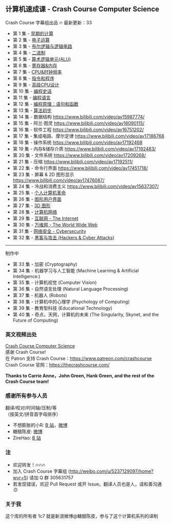 ## 计算机速成课 - Crash Course Computer Science
Crash Course 字幕组出品
:fire: 最新更新：33
* 第 1 集 - [早期的计算](https://www.bilibili.com/video/av8861057/)
* 第 2 集 - [电子运算](https://www.bilibili.com/video/av9066628/)
* 第 3 集 - [布尔逻辑与逻辑电路](https://www.bilibili.com/video/av11557339/)
* 第 4 集 - [二进制](https://www.bilibili.com/video/av11592079/)
* 第 5 集 - [算术逻辑单元(ALU)](https://www.bilibili.com/video/av12742941/)
* 第 6 集 - [寄存器&内存](https://www.bilibili.com/video/av12881796/)
* 第 7 集 - [CPU&时钟频率](https://www.bilibili.com/video/av12881976/)
* 第 8 集 - [指令和程序](https://www.bilibili.com/video/av9875360/)
* 第 9 集 -  [高级CPU设计](https://www.bilibili.com/video/av11867964/)
* 第 10 集 - [编程史话](https://www.bilibili.com/video/av13582556/)
* 第 11 集 - [编程语言](https://www.bilibili.com/video/av14228148/)
* 第 12 集 - [编程原理：语句和函数](https://www.bilibili.com/video/av14885759/)
* 第 13 集 - [算法初步](https://www.bilibili.com/video/av15987761/)
* 第 14 集 - 数据结构 https://www.bilibili.com/video/av15987774/
* 第 15 集 - 阿兰·图灵 https://www.bilibili.com/video/av16090115/
* 第 16 集 - 软件工程 https://www.bilibili.com/video/av16751202/
* 第 17 集 - 集成电路、摩尔定律 https://www.bilibili.com/video/av17186768
* 第 18 集 - 操作系统    https://www.bilibili.com/video/av17192468
* 第 19 集 - 内存&储存介质   https://www.bilibili.com/video/av17192483/
* 第 20 集 - 文件系统    https://www.bilibili.com/video/av17209268/
* 第 21 集 - 压缩 https://www.bilibili.com/video/av17192511/
* 第 22 集 - 命令行界面 https://www.bilibili.com/video/av17451718/
* 第 23 集 - 屏幕 & 2D 图形显示 https://www.bilibili.com/video/av17476087/ 
* 第 24 集 - 冷战和消费主义 https://www.bilibili.com/video/av15637307/ 
* 第 25 集 - [个人计算机革命](https://www.bilibili.com/video/av18789303/)
* 第 26 集 - [图形用户界面](https://www.bilibili.com/video/av19035296/)
* 第 27 集 - [3D 图形](https://www.bilibili.com/video/av19164942/)
* 第 28 集 - [计算机网络](https://www.bilibili.com/video/av19209394/)
* 第 29 集 - [互联网 - The Internet](https://www.bilibili.com/video/av20716104/)
* 第 30 集 - [万维网 - The World Wide Web](https://www.bilibili.com/video/av20767130/)
* 第 31 集 - [网络安全 - Cybersecurity](https://www.bilibili.com/video/av20785456/)
* 第 32 集 - [黑客与攻击 (Hackers & Cyber Attacks)](https://www.bilibili.com/video/av20831479/)
---
制作中
* 第 33 集 - 加密 (Cryptography)
* 第 34 集 - 机器学习与人工智能 (Machine Learning & Artificial Intelligence:)
* 第 35 集 - 计算机视觉 (Computer Vision)
* 第 36 集 - 自然语言处理 (Natural Language Processing) 
* 第 37 集 - 机器人 (Robots)
* 第 38 集 - 计算机中的心理学 (Psychology of Computing)
* 第 39 集 - 教育型科技 (Educational Technology)
* 第 40 集 - 奇点，天网，计算机的未来 (The Singularity, Skynet, and the Future of Computing)


### 英文视频出处
[Crash Course Computer Science](https://www.youtube.com/playlist?list=PLME-KWdxI8dcaHSzzRsNuOLXtM2Ep_C7a)         
感谢 Crash Course! <br>
在 Patron 支持 Crash Course：https://www.patreon.com/crashcourse  <br/>
Crash Course 官网：https://thecrashcourse.com/  <br/>

**Thanks to Carrie Anne，John Green, Hank Green, and the rest of the Crash Course team!** <br/>

### 感谢所有参与人员 
翻译/校对/时间轴/压制/等    
（按英文/拼音首字母排序） 

* 不想膨胀的小R: [B 站](https://space.bilibili.com/5385034#!/video)，[微博](https://weibo.com/u/2207493917)
* 糖醋陈皮: [微博](https://weibo.com/2004104451)
* ZireHao: [B 站](http://space.bilibili.com/27167876#!/)

### 注
* 欢迎转发！:fire::fire::fire:
* 加入 Crash Course 字幕组 (http://weibo.com/u/5237129097/home?wvr=5) 请加 Q 群 305631757       
* 若发现错误，欢迎 Pull Request 或开 Issue。翻译人员也是人，请和善沟通 :D

### 关于我
这个库的所有者 1c7 就是新浪微博@糖醋陈皮，参与了这个计算机系列的译制

 
